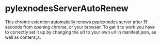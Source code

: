 # pylexnodesServerAutoRenew
This chrome extention automaticlly renews pyplexnodes server after 15 seconds from opening chrome, or your browser. To get it to work you have to correctly set it up by changing the url to your own url in manifest.json, as well as content.js.
